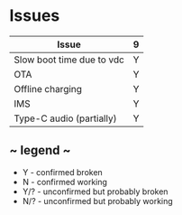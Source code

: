 # Issues
| Issue                            | 9 |
| -------------------------------- |:-:|
| Slow boot time due to vdc        | Y |
| OTA                              | Y |
| Offline charging                 | Y |
| IMS                              | Y |
| Type-C audio (partially)         | Y |

## ~ legend ~
* Y - confirmed broken
* N - confirmed working
* Y/? - unconfirmed but probably broken
* N/? - unconfirmed but probably working
